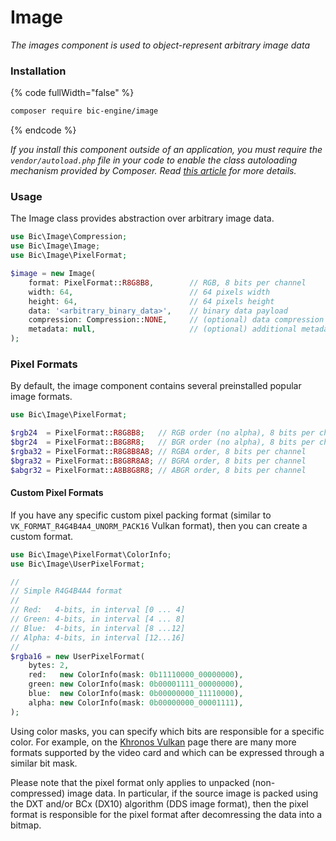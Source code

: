 # Image

_The images component is used to object-represent arbitrary image data_

### Installation <a href="#installation" id="installation"></a>

{% code fullWidth="false" %}
```bash
composer require bic-engine/image
```
{% endcode %}

_If you install this component outside of an application, you must require the `vendor/autoload.php` file in your code to enable the class autoloading mechanism provided by Composer. Read_ [_this article_](https://getcomposer.org/doc/00-intro.md) _for more details._

### Usage

The Image class provides abstraction over arbitrary image data.

```php
use Bic\Image\Compression;
use Bic\Image\Image;
use Bic\Image\PixelFormat;

$image = new Image(
    format: PixelFormat::R8G8B8,        // RGB, 8 bits per channel
    width: 64,                          // 64 pixels width
    height: 64,                         // 64 pixels height
    data: '<arbitrary_binary_data>',    // binary data payload
    compression: Compression::NONE,     // (optional) data compression
    metadata: null,                     // (optional) additional metadata info
);
```

### Pixel Formats

By default, the image component contains several preinstalled popular image formats.

```php
use Bic\Image\PixelFormat;

$rgb24  = PixelFormat::R8G8B8;   // RGB order (no alpha), 8 bits per channel
$bgr24  = PixelFormat::B8G8R8;   // BGR order (no alpha), 8 bits per channel
$rgba32 = PixelFormat::R8G8B8A8; // RGBA order, 8 bits per channel
$bgra32 = PixelFormat::B8G8R8A8; // BGRA order, 8 bits per channel
$abgr32 = PixelFormat::A8B8G8R8; // ABGR order, 8 bits per channel
```

#### Custom Pixel Formats

If you have any specific custom pixel packing format (similar to `VK_FORMAT_R4G4B4A4_UNORM_PACK16` Vulkan format), then you can create a custom format.

```php
use Bic\Image\PixelFormat\ColorInfo;
use Bic\Image\UserPixelFormat;

//
// Simple R4G4B4A4 format 
//
// Red:   4-bits, in interval [0 ... 4]
// Green: 4-bits, in interval [4 ... 8]
// Blue:  4-bits, in interval [8 ...12]
// Alpha: 4-bits, in interval [12...16]
//
$rgba16 = new UserPixelFormat(
    bytes: 2,
    red:   new ColorInfo(mask: 0b11110000_00000000),
    green: new ColorInfo(mask: 0b00001111_00000000),
    blue:  new ColorInfo(mask: 0b00000000_11110000),
    alpha: new ColorInfo(mask: 0b00000000_00001111),
);
```

Using color masks, you can specify which bits are responsible for a specific color. For example, on the [Khronos Vulkan](https://registry.khronos.org/vulkan/site/spec/latest/chapters/formats.html) page there are many more formats supported by the video card and which can be expressed through a similar bit mask.

Please note that the pixel format only applies to unpacked (non-compressed) image data. In particular, if the source image is packed using the DXT and/or BCx (DX10) algorithm (DDS image format), then the pixel format is responsible for the pixel format after decomressing the data into a bitmap.
